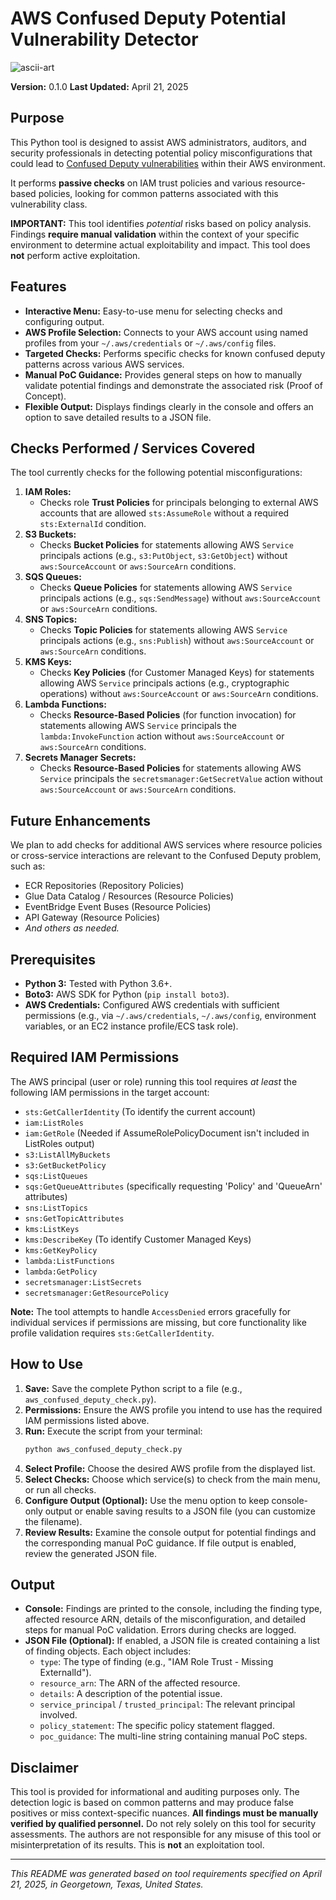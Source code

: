 # AWS Confused Deputy Potential Vulnerability Detector

![ascii-art](https://github.com/user-attachments/assets/dece3950-8b01-4a47-beae-267a63b07f68)


**Version:** 0.1.0
**Last Updated:** April 21, 2025

## Purpose

This Python tool is designed to assist AWS administrators, auditors, and security professionals in detecting potential policy misconfigurations that could lead to [Confused Deputy vulnerabilities](https://docs.aws.amazon.com/IAM/latest/UserGuide/confused-deputy.html) within their AWS environment.

It performs **passive checks** on IAM trust policies and various resource-based policies, looking for common patterns associated with this vulnerability class.

**IMPORTANT:** This tool identifies *potential* risks based on policy analysis. Findings **require manual validation** within the context of your specific environment to determine actual exploitability and impact. This tool does **not** perform active exploitation.

## Features

* **Interactive Menu:** Easy-to-use menu for selecting checks and configuring output.
* **AWS Profile Selection:** Connects to your AWS account using named profiles from your `~/.aws/credentials` or `~/.aws/config` files.
* **Targeted Checks:** Performs specific checks for known confused deputy patterns across various AWS services.
* **Manual PoC Guidance:** Provides general steps on how to manually validate potential findings and demonstrate the associated risk (Proof of Concept).
* **Flexible Output:** Displays findings clearly in the console and offers an option to save detailed results to a JSON file.

## Checks Performed / Services Covered

The tool currently checks for the following potential misconfigurations:

1.  **IAM Roles:**
    * Checks role **Trust Policies** for principals belonging to external AWS accounts that are allowed `sts:AssumeRole` without a required `sts:ExternalId` condition.
2.  **S3 Buckets:**
    * Checks **Bucket Policies** for statements allowing AWS `Service` principals actions (e.g., `s3:PutObject`, `s3:GetObject`) without `aws:SourceAccount` or `aws:SourceArn` conditions.
3.  **SQS Queues:**
    * Checks **Queue Policies** for statements allowing AWS `Service` principals actions (e.g., `sqs:SendMessage`) without `aws:SourceAccount` or `aws:SourceArn` conditions.
4.  **SNS Topics:**
    * Checks **Topic Policies** for statements allowing AWS `Service` principals actions (e.g., `sns:Publish`) without `aws:SourceAccount` or `aws:SourceArn` conditions.
5.  **KMS Keys:**
    * Checks **Key Policies** (for Customer Managed Keys) for statements allowing AWS `Service` principals actions (e.g., cryptographic operations) without `aws:SourceAccount` or `aws:SourceArn` conditions.
6.  **Lambda Functions:**
    * Checks **Resource-Based Policies** (for function invocation) for statements allowing AWS `Service` principals the `lambda:InvokeFunction` action without `aws:SourceAccount` or `aws:SourceArn` conditions.
7.  **Secrets Manager Secrets:**
    * Checks **Resource-Based Policies** for statements allowing AWS `Service` principals the `secretsmanager:GetSecretValue` action without `aws:SourceAccount` or `aws:SourceArn` conditions.

## Future Enhancements

We plan to add checks for additional AWS services where resource policies or cross-service interactions are relevant to the Confused Deputy problem, such as:

* ECR Repositories (Repository Policies)
* Glue Data Catalog / Resources (Resource Policies)
* EventBridge Event Buses (Resource Policies)
* API Gateway (Resource Policies)
* *And others as needed.*

## Prerequisites

* **Python 3:** Tested with Python 3.6+.
* **Boto3:** AWS SDK for Python (`pip install boto3`).
* **AWS Credentials:** Configured AWS credentials with sufficient permissions (e.g., via `~/.aws/credentials`, `~/.aws/config`, environment variables, or an EC2 instance profile/ECS task role).

## Required IAM Permissions

The AWS principal (user or role) running this tool requires *at least* the following IAM permissions in the target account:

* `sts:GetCallerIdentity` (To identify the current account)
* `iam:ListRoles`
* `iam:GetRole` (Needed if AssumeRolePolicyDocument isn't included in ListRoles output)
* `s3:ListAllMyBuckets`
* `s3:GetBucketPolicy`
* `sqs:ListQueues`
* `sqs:GetQueueAttributes` (specifically requesting 'Policy' and 'QueueArn' attributes)
* `sns:ListTopics`
* `sns:GetTopicAttributes`
* `kms:ListKeys`
* `kms:DescribeKey` (To identify Customer Managed Keys)
* `kms:GetKeyPolicy`
* `lambda:ListFunctions`
* `lambda:GetPolicy`
* `secretsmanager:ListSecrets`
* `secretsmanager:GetResourcePolicy`

**Note:** The tool attempts to handle `AccessDenied` errors gracefully for individual services if permissions are missing, but core functionality like profile validation requires `sts:GetCallerIdentity`.

## How to Use

1.  **Save:** Save the complete Python script to a file (e.g., `aws_confused_deputy_check.py`).
2.  **Permissions:** Ensure the AWS profile you intend to use has the required IAM permissions listed above.
3.  **Run:** Execute the script from your terminal:
    ```bash
    python aws_confused_deputy_check.py
    ```
4.  **Select Profile:** Choose the desired AWS profile from the displayed list.
5.  **Select Checks:** Choose which service(s) to check from the main menu, or run all checks.
6.  **Configure Output (Optional):** Use the menu option to keep console-only output or enable saving results to a JSON file (you can customize the filename).
7.  **Review Results:** Examine the console output for potential findings and the corresponding manual PoC guidance. If file output is enabled, review the generated JSON file.

## Output

* **Console:** Findings are printed to the console, including the finding type, affected resource ARN, details of the misconfiguration, and detailed steps for manual PoC validation. Errors during checks are logged.
* **JSON File (Optional):** If enabled, a JSON file is created containing a list of finding objects. Each object includes:
    * `type`: The type of finding (e.g., "IAM Role Trust - Missing ExternalId").
    * `resource_arn`: The ARN of the affected resource.
    * `details`: A description of the potential issue.
    * `service_principal` / `trusted_principal`: The relevant principal involved.
    * `policy_statement`: The specific policy statement flagged.
    * `poc_guidance`: The multi-line string containing manual PoC steps.

## Disclaimer

This tool is provided for informational and auditing purposes only. The detection logic is based on common patterns and may produce false positives or miss context-specific nuances. **All findings must be manually verified by qualified personnel.** Do not rely solely on this tool for security assessments. The authors are not responsible for any misuse of this tool or misinterpretation of its results. This is **not** an exploitation tool.

---
*This README was generated based on tool requirements specified on April 21, 2025, in Georgetown, Texas, United States.*
